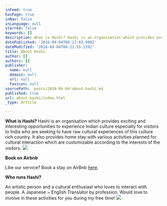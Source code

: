 ```yaml
---
inFeed: true
hasPage: true
inNav: false
inLanguage: null
starred: false
keywords: []
description: What is Hashi? Hashi is an organisation which provides exciting and interesting opportunities to experience Indian culture especially for visitors to India who are seeking to have raw cultural experiences of this culture rich country. It also provides home stay with various activities planned for cultural interaction which are customizable according to the interests of the visitors.
datePublished: '2016-04-04T04:22:03.998Z'
dateModified: '2016-04-04T04:21:55.139Z'
title: About Hashi
author: []
authors: []
publisher:
  name: null
  domain: null
  url: null
  favicon: null
sourcePath: _posts/2016-04-04-about-hashi.md
published: true
url: about-hashi/index.html
_type: Article

---
```

**What is Hashi?** Hashi is an organisation which provides exciting and interesting opportunities to experience Indian culture especially for visitors to India who are seeking to have raw cultural experiences of this culture rich country. It also provides home stay with various activities planned for cultural interaction which are customizable according to the interests of the visitors.
![](https://the-grid-user-content.s3-us-west-2.amazonaws.com/11c82ec2-c72f-4b98-a1d1-e97c1e77c785.jpg)

**Book on Airbnb**

Like our service? Book a stay on AirBnb [here][0].

**Who runs Hashi?**

An artistic person and a cultural enthusiast who loves to interact with people. A Japanese ~ English Translator by profession. Would love to involve in these activities for you during my free time!
![](https://the-grid-user-content.s3-us-west-2.amazonaws.com/72df80a0-a6c2-4b01-ad60-da30179a5f7d.jpg)

[0]: https://airbnb.com